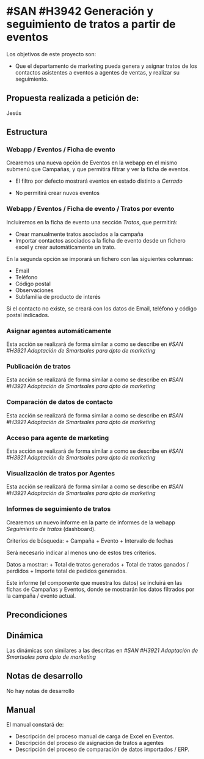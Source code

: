 # #SAN #H3942 Generación y seguimiento de tratos a partir de eventos

Los objetivos de este proyecto son:
+ Que el departamento de marketing pueda genera y asignar tratos de los contactos asistentes a eventos a agentes de ventas, y realizar su seguimiento.

## Propuesta realizada a petición de:
Jesús

## Estructura

### Webapp / Eventos / Ficha de evento
Crearemos una nueva opción de Eventos en la webapp en el mismo submenú que Campañas, y que permitirá filtrar y ver la ficha de eventos.
+ El filtro por defecto mostrará eventos en estado distinto a *Cerrado*

+ No permitirá crear nuvos eventos

### Webapp / Eventos / Ficha de evento / Tratos por evento

Incluiremos en la ficha de evento una sección *Tratos*, que permitirá:
+ Crear manualmente tratos asociados a la campaña
+ Importar contactos asociados a la ficha de evento desde un fichero excel y crear automáticamente un trato.

En la segunda opción se imporará un fichero con las siguientes columnas:
+ Email
+ Teléfono
+ Código postal
+ Observaciones
+ Subfamilia de producto de interés

Si el contacto no existe, se creará con los datos de Email, teléfono y código postal indicados.

### Asignar agentes automáticamente
Esta acción se realizará de forma similar a como se describe en *#SAN #H3921 Adaptación de Smartsales para dpto de marketing*

### Publicación de tratos
Esta acción se realizará de forma similar a como se describe en *#SAN #H3921 Adaptación de Smartsales para dpto de marketing*

### Comparación de datos de contacto
Esta acción se realizará de forma similar a como se describe en *#SAN #H3921 Adaptación de Smartsales para dpto de marketing*

### Acceso para agente de marketing
Esta acción se realizará de forma similar a como se describe en *#SAN #H3921 Adaptación de Smartsales para dpto de marketing*

### Visualización de tratos por Agentes
Esta acción se realizará de forma similar a como se describe en *#SAN #H3921 Adaptación de Smartsales para dpto de marketing*

### Informes de seguimiento de tratos
Crearemos un nuevo informe en la parte de informes de la webapp *Seguimiento de tratos* (dashboard).

Criterios de búsqueda:
    + Campaña
    + Evento
    + Intervalo de fechas 

Será necesario indicar al menos uno de estos tres criterios.

Datos a mostrar:
    + Total de tratos generados
    + Total de tratos ganados / perdidos
    + Importe total de pedidos generados.

Este informe (el componente que muestra los datos) se incluirá en las fichas de Campañas y Eventos, donde se mostrarán los datos filtrados por la campaña / evento actual.

## Precondiciones

## Dinámica
Las dinámicas son similares a las descritas en *#SAN #H3921 Adaptación de Smartsales para dpto de marketing*

## Notas de desarrollo
No hay notas de desarrollo

## Manual
El manual constará de:
+ Descripción del proceso manual de carga de Excel en Eventos.
+ Descripción del proceso de asignación de tratos a agentes
+ Descripción del proceso de comparación de datos importados / ERP.